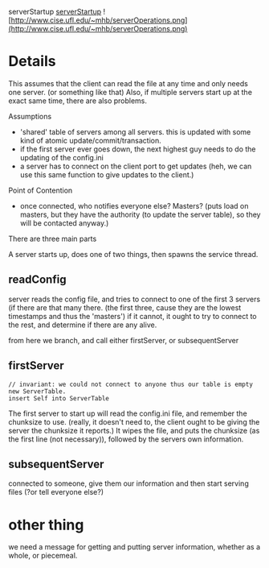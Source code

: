 serverStartup
[serverStartup](http://www.cise.ufl.edu/~mhb/serverOperations.png)
![http://www.cise.ufl.edu/~mhb/serverOperations.png](http://www.cise.ufl.edu/~mhb/serverOperations.png)

# Details #

This assumes that the client can read the file at any time and only needs one server. (or something like that) Also, if multiple servers start up at the exact same time, there are also problems.

Assumptions
  * 'shared' table of servers among all servers. this is updated with some kind of atomic update/commit/transaction.
  * if the first server ever goes down, the next highest guy needs to do the updating of the config.ini
  * a server has to connect on the client port to get updates (heh, we can use this same function to give updates to the client.)

Point of Contention
  * once connected, who notifies everyone else? Masters? (puts load on masters, but they have the authority (to update the server table), so they will be contacted anyway.)

There are three main parts

A server starts up, does one of two things, then spawns the service thread.

## readConfig ##

server reads the config file, and tries to connect to one of the first 3 servers (if there are that many there. (the first three, cause they are the lowest timestamps and thus the 'masters') if it cannot, it ought to try to connect to the rest, and determine if there are any alive.

from here we branch, and call either firstServer, or subsequentServer

## firstServer ##
```
// invariant: we could not connect to anyone thus our table is empty
new ServerTable.
insert Self into ServerTable
```
The first server to start up will read the config.ini file, and remember the chunksize to use. (really, it doesn't need to, the client ought to be giving the server the chunksize it reports.) It wipes the file, and puts the chunksize (as the first line (not necessary)), followed by the servers own information.

## subsequentServer ##
connected to someone, give them our information and then start serving files (?or tell everyone else?)


# other thing #

we need a message for getting and putting server information, whether as a whole, or piecemeal.